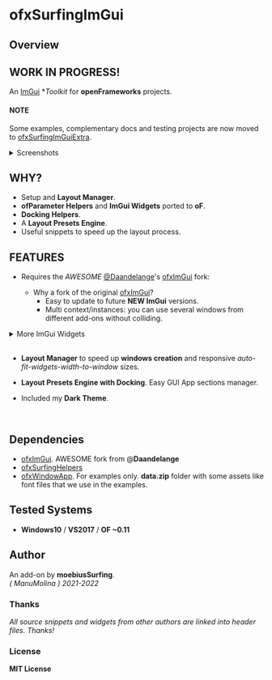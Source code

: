 ofxSurfingImGui
=============================

## Overview

## WORK IN PROGRESS!

An [ImGui](https://github.com/ocornut/imgui) **Toolkit* for **openFrameworks** projects.  

#### NOTE
Some examples, complementary docs and testing projects are now moved to [ofxSurfingImGuiExtra](https://github.com/moebiussurfing/ofxSurfingImGuiExtra).  

<details>
  <summary>Screenshots</summary>
  <p>

#### Widgets & Layout Engine

![image](https://github.com/moebiussurfing/ofxSurfingImGuiExtra/blob/master/readme_media/image/1_Widgets_Sliders2.PNG?raw=true "image")  

![image](https://github.com/moebiussurfing/ofxSurfingImGuiExtra/blob/master/readme_media/image/1_Widgets_Sliders.PNG?raw=true "image")  

#### Layout Presets Engine

![gif](https://github.com/moebiussurfing/ofxSurfingImGuiExtra/blob/master/readme_media/gif/3_0_Layout_Docking2.gif?raw=true "gif")  
  </p>
</details>

## WHY?

- Setup and **Layout Manager**.
- **ofParameter Helpers** and **ImGui Widgets** ported to **oF**.
- **Docking Helpers**.
- A **Layout Presets Engine**.
- Useful snippets to speed up the layout process.  

## FEATURES

* Requires the _AWESOME_ [@Daandelange](https://github.com/Daandelange)'s [ofxImGui](https://github.com/Daandelange/ofxImGui/) fork: 

  - Why a fork of the original [ofxImGui](https://github.com/jvcleave/ofxImGui)? 
    - Easy to update to future **NEW ImGui** versions.  
    - Multi context/instances: 
      you can use several windows from different add-ons without colliding.  

<details>
  <summary>More ImGui Widgets</summary>
  <p>

  - Big Toggles and Buttons
  - Vertical and Horizontal Sliders
  - Range Sliders
  - Styled Knobs
  - Inactive, hidden, locked widgets
  - Show or hide labels and values
  - DearWidgets
  - Gradient Color Designer
  - Matrix Selector
  - Progress bars and waiting spinners
  - Files Browser
  - Curve Editors
  - Mouse Wheel control
  </p>
</details>

<BR>

* **Layout Manager** to speed up **windows creation** and responsive _auto-fit-widgets-width-to-window_ sizes.

* **Layout Presets Engine with Docking**. Easy GUI App sections manager.

* Included my **Dark Theme**.

<BR>

## Dependencies
* [ofxImGui](https://github.com/Daandelange/ofxImGui/). AWESOME fork from @**Daandelange**  
* [ofxSurfingHelpers](https://github.com/moebiussurfing/ofxSurfingHelpers)  
* [ofxWindowApp](https://github.com/moebiussurfing/ofxWindowApp). For examples only. 
**data.zip** folder with some assets like font files that we use in the examples.  

## Tested Systems
- **Windows10** / **VS2017** / **OF ~0.11**

## Author
An add-on by **moebiusSurfing**.  
*( ManuMolina ) 2021-2022*  

### Thanks
_All source snippets and widgets from other authors are linked into header files. Thanks!_

### License
**MIT License**
